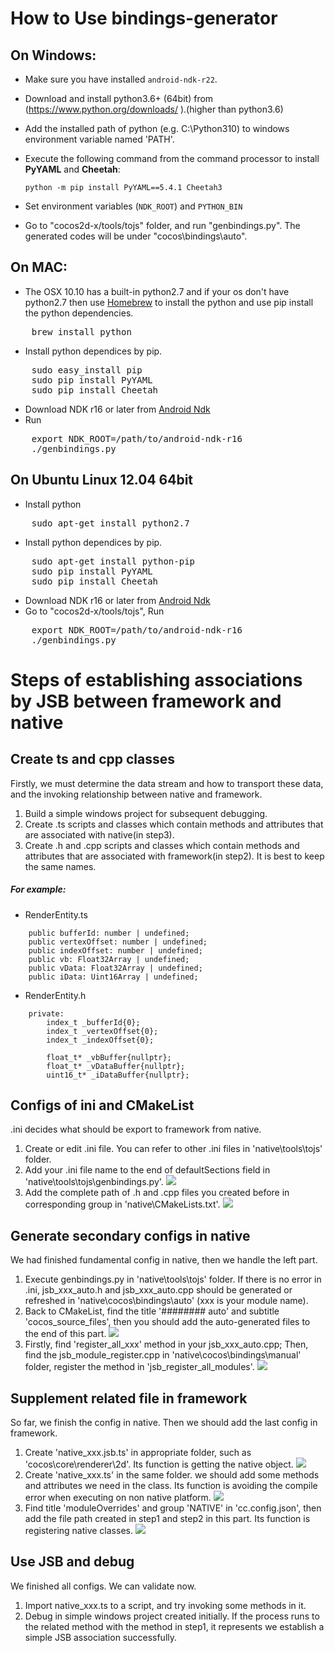 How to Use bindings-generator
==================

On Windows:
------------

* Make sure you have installed `android-ndk-r22`.
* Download and install python3.6+ (64bit) from (<https://www.python.org/downloads/> ).(higher than python3.6)
* Add the installed path of python (e.g. C:\Python310) to windows environment variable named 'PATH'.
* Execute the following command from the command processor to install **PyYAML** and **Cheetah**:

   ```
   python -m pip install PyYAML==5.4.1 Cheetah3
   ```

* Set environment variables (`NDK_ROOT`) and `PYTHON_BIN`
* Go to "cocos2d-x/tools/tojs" folder, and run "genbindings.py". The generated codes will be under "cocos\bindings\auto".


On MAC:
----------

* The OSX 10.10 has a built-in python2.7 and if your os don't have python2.7 then use [Homebrew](http://brew.sh/) to install the python and use pip install the python dependencies.
<pre>
	brew install python
</pre>

* Install python dependices by pip.
<pre>
    sudo easy_install pip
    sudo pip install PyYAML
	sudo pip install Cheetah
</pre>
    
* Download NDK r16 or later from [Android Ndk](https://developer.android.com/ndk/downloads/index.html)
* Run
<pre>
	export NDK_ROOT=/path/to/android-ndk-r16
    ./genbindings.py
</pre>


On Ubuntu Linux 12.04 64bit
------------

* Install python
<pre>
	sudo apt-get install python2.7
</pre>
* Install python dependices by pip.
<pre>
	sudo apt-get install python-pip
	sudo pip install PyYAML
	sudo pip install Cheetah
</pre>
* Download NDK r16 or later from [Android Ndk](https://developer.android.com/ndk/downloads/index.html)
* Go to "cocos2d-x/tools/tojs", Run
<pre>
	export NDK_ROOT=/path/to/android-ndk-r16
    ./genbindings.py
</pre>

# Steps of establishing associations by JSB between framework and native

## Create ts and cpp classes
Firstly, we must determine the data stream and how to transport these data, and the invoking relationship between native and framework.
1. Build a simple windows project for subsequent debugging.
2. Create .ts scripts and classes which contain methods and attributes that are associated with native(in step3).
3. Create .h and .cpp scripts and classes which contain methods and attributes that are associated with framework(in step2). It is best to keep the same names.

##### For example:
- RenderEntity.ts
```
	public bufferId: number | undefined;
	public vertexOffset: number | undefined;
	public indexOffset: number | undefined;
	public vb: Float32Array | undefined;
	public vData: Float32Array | undefined;
	public iData: Uint16Array | undefined;

```
- RenderEntity.h
```
	private:
		index_t _bufferId{0};
		index_t _vertexOffset{0};
		index_t _indexOffset{0};

		float_t* _vbBuffer{nullptr};
		float_t* _vDataBuffer{nullptr};
		uint16_t* _iDataBuffer{nullptr};
```

## Configs of ini and CMakeList
.ini decides what should be export to framework from native.
1. Create or edit .ini file. You can refer to other .ini files in 'native\tools\tojs' folder.
2. Add your .ini file name to the end of defaultSections field in 'native\tools\tojs\genbindings.py'.
![](./jsb-doc/_2_2_ini-name-default-sections.png) 
3. Add the complete path of .h and .cpp files you created before in corresponding group in 'native\CMakeLists.txt'.
![](./jsb-doc/_2_3_h-cpp-CMakeLists.png) 

## Generate secondary configs in native
We had finished fundamental config in native, then we handle the left part.
1. Execute genbindings.py in 'native\tools\tojs' folder. If there is no error in .ini, jsb_xxx_auto.h and jsb_xxx_auto.cpp should be generated or refreshed in 'native\cocos\bindings\auto' (xxx is your module name).
2. Back to CMakeList, find the title '######## auto' and subtitle 'cocos_source_files', then you should add the auto-generated files to the end of this part.
![](./jsb-doc/_3_2_auto-h-cpp-CMakeList.png) 
3. Firstly, find 'register_all_xxx' method in your jsb_xxx_auto.cpp; Then, find the jsb_module_register.cpp in 'native\cocos\bindings\manual' folder, register the method in 'jsb_register_all_modules'.
![](./jsb-doc/_3_3_jsb-register.png) 

## Supplement related file in framework
So far, we finish the config in native. Then we should add the last config in framework.
1. Create 'native_xxx.jsb.ts' in appropriate folder, such as 'cocos\core\renderer\2d'. Its function is getting the native object.
![](./jsb-doc/_4_1_native_xxx_jsb.png) 
2. Create 'native_xxx.ts' in the same folder. we should add some methods and attributes we need in the class. Its function is avoiding the compile error when executing on non native platform.
![](./jsb-doc/_4_2_native_xxx.png) 
3. Find title 'moduleOverrides' and group 'NATIVE' in 'cc.config.json', then add the file path created in step1 and step2 in this part. Its function is registering native classes.
![](./jsb-doc/_4_3_cc-config-json.png) 

## Use JSB and debug
We finished all configs. We can validate now.
1. Import native_xxx.ts to a script, and try invoking some methods in it.
2. Debug in simple windows project created initially. If the process runs to the related method with the method in step1, it represents we establish a simple JSB association successfully.
